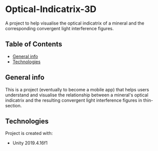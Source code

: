 # Optical-Indicatrix-3D
 A project to help visualise the optical indicatrix of a mineral and the corresponding convergent light interference figures.
 
 ## Table of Contents
* [General info](#general-info)
* [Technologies](#technologies)

## General info
This is a project (eventually to become a mobile app) that helps users understand and visualise the relationship between a mineral's optical indicatrix and the resulting convergent light interference figures in thin-section.
	
## Technologies
Project is created with:
* Unity 2019.4.16f1
